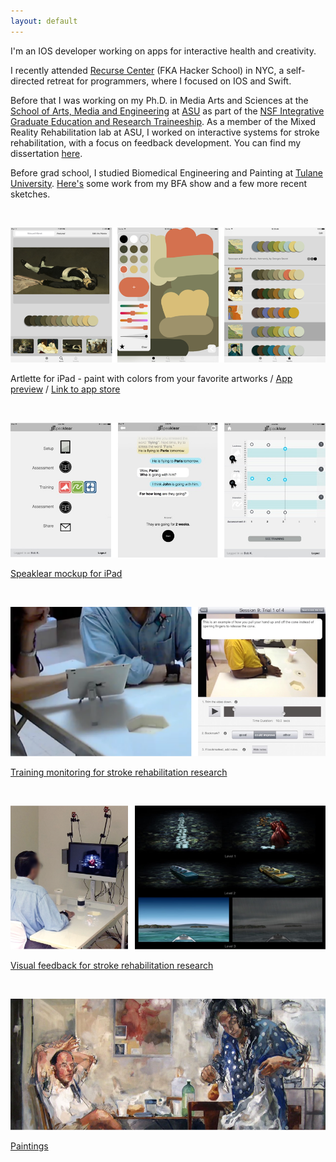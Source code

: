 ```yaml
---
layout: default
---
```

I'm an IOS developer working on apps for interactive health and creativity.

I recently attended [Recurse Center](https://www.recurse.com/) (FKA Hacker School) in NYC, a self-directed retreat for programmers, where I focused on IOS and Swift.

Before that I was working on my Ph.D. in Media Arts and Sciences at the [School of Arts, Media and Engineering](http://ame.asu.edu) at [ASU](http://www.asu.edu) as part of the [NSF Integrative Graduate Education and Research Traineeship](http://www.igert.org). As a member of the Mixed Reality Rehabilitation lab at ASU, I worked on interactive systems for stroke rehabilitation, with a focus on feedback development. You can find my dissertation [here](http://repository.asu.edu/items/26862).

Before grad school, I studied Biomedical Engineering and Painting at [Tulane University](http://tulane.edu). [Here's](/painting/) some work from my BFA show and a few more recent sketches.

<br>

![alt text](/images/artlette/artlette.png "Artlette")

Artlette for iPad - paint with colors from your favorite artworks / [App preview](https://player.vimeo.com/video/146071354) / [Link to app store](https://itunes.apple.com/us/app/artlette/id1049210573)

<br>

![alt text](/images/speaklear/speaklear.jpg "Speaklear") 

[Speaklear mockup for iPad](/speech/)

<br>

![alt text](/images/trainingMonitoring/trainingMonitoring.png "Training monitoring") 

[Training monitoring for stroke rehabilitation research](/trainmonitor/)

<br>

![alt text](/images/feedback/feedback.png "Feedback") 

[Visual feedback for stroke rehabilitation research](/feedback/)

<br>

![alt text](/images/paintings/painting.png "Feedback")

[Paintings](/painting/)

